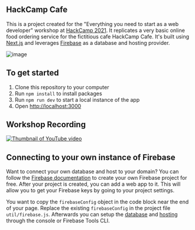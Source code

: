 ## HackCamp Cafe
This is a project created for the "Everything you need to start as a web developer" workshop at [HackCamp 2021](https://hackcamp.nwplus.io). It replicates a very basic online food ordering service for the fictitious cafe HackCamp Cafe. It's built using [Next.js](https://nextjs.org/) and leverages [Firebase](https://firebase.google.com/) as a database and hosting provider.

![image](https://user-images.githubusercontent.com/5078356/140621638-8847782b-6363-474f-a323-729957352f33.png)

## To get started
1. Clone this repository to your computer
2. Run `npm install` to install packages
3. Run `npm run dev` to start a local instance of the app
4. Open [http://localhost:3000](http://localhost:3000)

## Workshop Recording
[![Thumbnail of YouTube video](https://img.youtube.com/vi/tygTqDOwNgg/0.jpg)](https://www.youtube.com/watch?v=tygTqDOwNgg)

## Connecting to your own instance of Firebase
Want to connect your own database and host to your domain? You can follow the [Firebase documentation](https://firebase.google.com/docs/web/setup#create-project) to create your own Firebase project for free. After your project is created, you can add a web app to it. This will allow you to get your Firebase keys by going to your project settings.

You want to copy the `firebaseConfig` object in the code block near the end of your page. Replace the existing `firebaseConfig` in the project file `util/firebase.js`. Afterwards you can setup the [database](https://firebase.google.com/docs/firestore/quickstart) and [hosting](https://firebase.google.com/docs/hosting/quickstart) through the console or Firebase Tools CLI.

